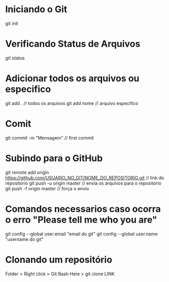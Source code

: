 # Iniciando o Git
git init 

# Verificando Status de Arquivos
git status

# Adicionar todos os arquivos ou especifico
git add . // todos os arquivos
git add nome // arquivo especifico

# Comit
git commit -m "Mensagem" // first commit

# Subindo para o GitHub
git remote add origin https://github.com/USUARIO_NO_GIT/NOME_DO_REPOSITORIO.git // link do repositorio
git push -u origin master // envia os arquivos para o repositorio
git push -f origin master // força o envio


# Comandos necessarios caso ocorra o erro "Please tell me who you are"
git config --global user.email "email do git"
git config --global user.name "username do git"


# Clonando um repositório
Folder > Right click > Git Bash Here > git clone LINK 
